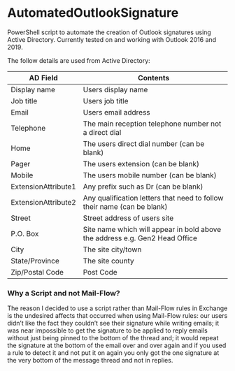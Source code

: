 # AutomatedOutlookSignature
PowerShell script to automate the creation of Outlook signatures using Active Directory.  Currently tested on and working with Outlook 2016 and 2019.

The follow details are used from Active Directory:

| AD Field  | Contents |
| ------------- | ------------- |
| Display name | Users display name |
| Job title | Users job title |
| Email | Users email address  |
| Telephone  | The main reception telephone number not a direct dial |
| Home | The users direct dial number (can be blank) |
| Pager | The users extension (can be blank) |
| Mobile | The users mobile number (can be blank) |
| ExtensionAttribute1 | Any prefix such as Dr (can be blank) |
| ExtensionAttribute2 | Any qualification letters that need to follow their name (can be blank) |
| Street | Street address of users site |
| P.O. Box | Site name which will appear in bold above the address e.g. Gen2 Head Office |
| City | The site city/town |
| State/Province | The site county | 
| Zip/Postal Code | Post Code |


### Why a Script and not Mail-Flow?
The reason I decided to use a script rather than Mail-Flow rules in Exchange is the undesired affects that occurred when using Mail-Flow rules: our users didn’t like the fact they couldn’t see their signature while writing emails; it was near impossible to get the signature to be applied to reply emails without just being pinned to the bottom of the thread and; it would repeat the signature at the bottom of the email over and over again and if you used a rule to detect it and not put it on again you only got the one signature at the very bottom of the message thread and not in replies. 
